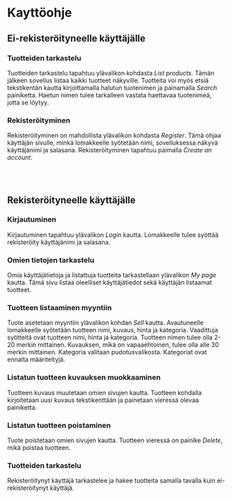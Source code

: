 # Kayttöohje

## Ei-rekisteröityneelle käyttäjälle
### Tuotteiden tarkastelu
Tuotteiden tarkastelu tapahtuu ylävalikon kohdasta *List products*. Tämän jälkeen sovellus listaa kaikki tuotteet näkyville. 
Tuotteita voi myös etsiä tekstikentän kautta kirjoittamalla halutun tuotenimen ja painamalla *Search* painiketta. Haetun nimen tulee tarkalleen vastata haettavaa tuotenimeä, jotta se löytyy.

### Rekisteröityminen 
Rekisteröityminen on mahdollista ylävalikon kohdasta *Register*. Tämä ohjaa käyttäjän sivulle, minkä lomakkeelle syötetään nimi,
sovelluksessa näkyvä käyttäjänimi ja salasana. Rekisteröityminen tapahtuu paimalla *Create an account*.

<br> </br>

## Rekisteröityneelle käyttäjälle
### Kirjautuminen
Kirjautuminen tapahtuu ylävalikon *Login* kautta. Lomakkeelle tulee syöttää rekisteröity käyttäjänimi ja salasana.

### Omien tietojen tarkastelu
Omia käyttäjätietoja ja listattuja tuotteita tarkastellaan ylävalikon *My page* kautta. Tämä sivu listaa oleelliset 
käyttäjätiedot sekä käyttäjän listaamat tuotteet.

### Tuotteen listaaminen myyntiin
Tuote asetetaan myyntiin ylävalikon kohdan *Sell* kautta. Avautuneelle lomakkeelle syötetään tuotteen nimi, kuvaus, hinta ja
kategoria. Vaadittuja syötteitä ovat tuotteen nimi, hinta ja kategoria. Tuotteen nimen tulee olla 2-20 merkin mittainen. 
Kuvauksen, mikä on vapaaehtoinen, tulee olla alle 30 merkin mittainen. Kategoria valitaan pudotusvalikosta. Kategoriat ovat
ennalta määriteltyjä.

### Listatun tuotteen kuvauksen muokkaaminen
Tuotteen kuvaus muutetaan omien sivujen kautta. Tuotteen kohdalla kirjoitetaan uusi kuvaus tekstikenttään ja painetaan
vieressä olevaa painiketta.

### Listatun tuotteen poistaminen
Tuote poistetaan omien sivujen kautta. Tuotteen vieressä on painike *Delete*, mikä poistaa tuotteen.

### Tuotteiden tarkastelu
Rekisteröitynyt käyttäjä tarkastelee ja hakee tuotteita samalla tavalla kuin ei-rekisteröitynyt käyttäjä.



